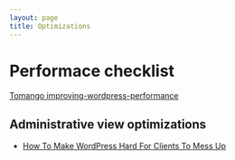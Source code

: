 ```yaml
---
layout: page
title: Optimizations
---
```


# Performace checklist

[Tomango improving-wordpress-performance](http://www.tomango.co.uk/thinks/improving-wordpress-performance/)

## Administrative view optimizations

* [How To Make WordPress Hard For Clients To Mess Up](https://www.smashingmagazine.com/2016/07/how-to-make-wordpress-hard-for-clients-to-mess-up/)
